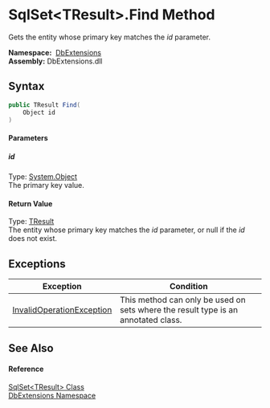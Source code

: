 SqlSet&lt;TResult>.Find Method
==============================
Gets the entity whose primary key matches the *id* parameter.

  **Namespace:**  [DbExtensions][1]  
  **Assembly:** DbExtensions.dll

Syntax
------

```csharp
public TResult Find(
	Object id
)
```

#### Parameters

##### *id*
Type: [System.Object][2]  
The primary key value.

#### Return Value
Type: [TResult][3]  
 The entity whose primary key matches the *id* parameter, or null if the *id* does not exist. 

Exceptions
----------

Exception                      | Condition                                                                         
------------------------------ | --------------------------------------------------------------------------------- 
[InvalidOperationException][4] | This method can only be used on sets where the result type is an annotated class. 


See Also
--------

#### Reference
[SqlSet&lt;TResult> Class][3]  
[DbExtensions Namespace][1]  

[1]: ../README.md
[2]: http://msdn.microsoft.com/en-us/library/e5kfa45b
[3]: README.md
[4]: http://msdn.microsoft.com/en-us/library/2asft85a
